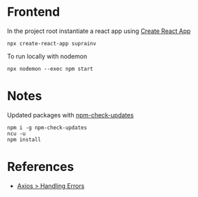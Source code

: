 # Frontend

In the project root instantiate a react app using [Create React App](https://create-react-app.dev/)

```
npx create-react-app suprainv
```

To run locally with nodemon
```
npx nodemon --exec npm start
```

# Notes
Updated packages with [npm-check-updates](https://www.npmjs.com/package/npm-check-updates)
```
npm i -g npm-check-updates
ncu -u
npm install
```
# References
- [Axios > Handling Errors](https://github.com/axios/axios#handling-errors)
